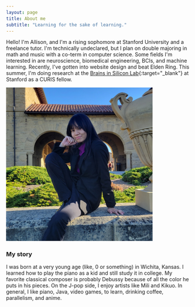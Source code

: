 ```yaml
---
layout: page
title: About me
subtitle: "Learning for the sake of learning."
---
```


Hello! I'm Allison, and I'm a rising sophomore at Stanford University and a freelance tutor. I'm technically undeclared, but I plan on double majoring in math and music with a co-term in computer science. Some fields I'm interested in are neuroscience, biomedical engineering, BCIs, and machine learning. 
Recently, I've gotten into website design and beat Elden Ring. This summer, I'm doing research at the [Brains in Silicon Lab](https://web.stanford.edu/group/brainsinsilicon/){:target="_blank"} at Stanford as a CURIS fellow. 

<img src="/assets/img/20220305_194431.jpg" width="400">

### My story

I was born at a very young age (like, 0 or something) in Wichita, Kansas. I learned how to play the piano as a kid and still study it in college. My favorite classical composer is probably Debussy because of all the color he puts in his pieces. On the J-pop side, I enjoy artists like Mili and Kikuo. In general, I like piano, Java, video games, to learn, drinking coffee, parallelism, and anime.
